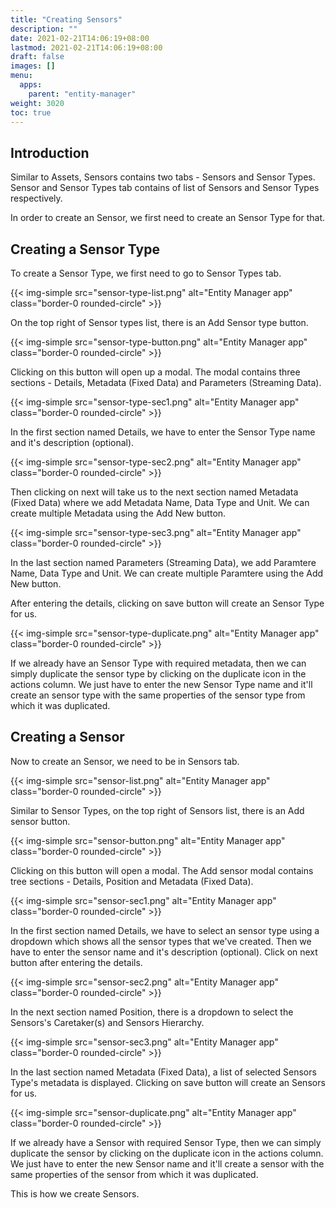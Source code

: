 ```yaml
---
title: "Creating Sensors"
description: ""
date: 2021-02-21T14:06:19+08:00
lastmod: 2021-02-21T14:06:19+08:00
draft: false
images: []
menu:
  apps:
    parent: "entity-manager"
weight: 3020
toc: true
---
```


## Introduction

Similar to Assets, Sensors contains two tabs - Sensors and Sensor Types. Sensor and Sensor Types tab contains of list of Sensors and Sensor Types respectively.

In order to create an Sensor, we first need to create an Sensor Type for that.

## Creating a Sensor Type

To create a Sensor Type, we first need to go to Sensor Types tab. 

{{< img-simple src="sensor-type-list.png" alt="Entity Manager app" class="border-0 rounded-circle" >}}

On the top right of Sensor types list, there is an Add Sensor type button.

{{< img-simple src="sensor-type-button.png" alt="Entity Manager app" class="border-0 rounded-circle" >}}

Clicking on this button will open up a modal. The modal contains three sections - Details, Metadata (Fixed Data) and Parameters (Streaming Data).

{{< img-simple src="sensor-type-sec1.png" alt="Entity Manager app" class="border-0 rounded-circle" >}}

In the first section named Details, we have to enter the Sensor Type name and it's description (optional).

{{< img-simple src="sensor-type-sec2.png" alt="Entity Manager app" class="border-0 rounded-circle" >}}

Then clicking on next will take us to the next section named Metadata (Fixed Data) where we add Metadata Name, Data Type and Unit. We can create multiple Metadata using the Add New button.

{{< img-simple src="sensor-type-sec3.png" alt="Entity Manager app" class="border-0 rounded-circle" >}}

In the last section named Parameters (Streaming Data), we add Paramtere Name, Data Type and Unit. We can create multiple Paramtere using the Add New button.

After entering the details, clicking on save button will create an Sensor Type for us.

{{< img-simple src="sensor-type-duplicate.png" alt="Entity Manager app" class="border-0 rounded-circle" >}}

If we already have an Sensor Type with required metadata, then we can simply duplicate the sensor type by clicking on the duplicate icon in the actions column. We just have to enter the new Sensor Type name and it'll create an sensor type with the same properties of the sensor type from which it was duplicated.

## Creating a Sensor

Now to create an Sensor, we need to be in Sensors tab. 

{{< img-simple src="sensor-list.png" alt="Entity Manager app" class="border-0 rounded-circle" >}}

Similar to Sensor Types, on the top right of Sensors list, there is an Add sensor button.

{{< img-simple src="sensor-button.png" alt="Entity Manager app" class="border-0 rounded-circle" >}}

Clicking on this button will open a modal. The Add sensor modal contains tree sections - Details, Position and Metadata (Fixed Data).

{{< img-simple src="sensor-sec1.png" alt="Entity Manager app" class="border-0 rounded-circle" >}}

In the first section named Details, we have to select an sensor type using a dropdown which shows all the sensor types that we've created. Then we have to enter the sensor name and it's description (optional). Click on next button after entering the details.

{{< img-simple src="sensor-sec2.png" alt="Entity Manager app" class="border-0 rounded-circle" >}}

In the next section named Position, there is a dropdown to select the Sensors's Caretaker(s) and Sensors Hierarchy.

{{< img-simple src="sensor-sec3.png" alt="Entity Manager app" class="border-0 rounded-circle" >}}

In the last section named Metadata (Fixed Data), a list of selected Sensors Type's metadata is displayed. Clicking on save button will create an Sensors for us.

{{< img-simple src="sensor-duplicate.png" alt="Entity Manager app" class="border-0 rounded-circle" >}}

If we already have a Sensor with required Sensor Type, then we can simply duplicate the sensor by clicking on the duplicate icon in the actions column. We just have to enter the new Sensor name and it'll create a sensor with the same properties of the sensor from which it was duplicated.

This is how we create Sensors.